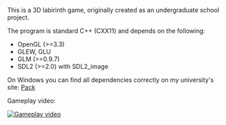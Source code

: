 This is a 3D labirinth game, originally created as an undergraduate school project.

The program is standard C++ (CXX11) and depends on the following:
 - OpenGL (>=3.3)
 - GLEW, GLU
 - GLM (>=0.9.7)
 - SDL2 (>=2.0) with SDL2_image

On Windows you can find all dependencies correctly on my university's site: [Pack](http://cg.elte.hu/~bsc_cg/resources/OGLPack_VS2015.zip)

Gameplay video:

[![Gameplay video](https://img.youtube.com/vi/decVGmwXVcc/0.jpg)](https://www.youtube.com/watch?v=decVGmwXVcc)
